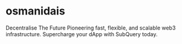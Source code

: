 # osmanidais
Decentralise The Future
Pioneering fast, flexible, and scalable web3 infrastructure. Supercharge your dApp with SubQuery today.
